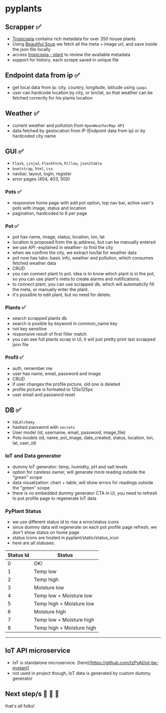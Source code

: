 # pyplants

## Scrapper ✅

- [Tropicopia](http://www.tropicopia.com/house-plant/) contains rich metadata for over 350 house plants
- Using [Beautiful Soup](https://www.crummy.com/software/BeautifulSoup/bs4/doc/) we fetch all the meta + image url, and save inside the json file locally
- access [tropicopia - plant](http://www.tropicopia.com/house-plant/detail.np/detail-01.html) to review the available metadata
- support for history. each scrape saved in unique file

## Endpoint data from ip ✅

- get local data from ip: city, country, longitude, latitude using `ipapi`
- user can hardcode location by city, or lon/lat, so that weather can be fetched correctly for his plants location

## Weather ✅

- current weather and pollution from `OpenWeatherMap API`
- data fetched by geolocation from IP (Endpoint data from ip) or by hardcoded city name

## GUI ✅

- `Flask`, `jinja2`, `FlaskForm`, `Pillow`, `json2table`
- `bootstrap`, `html`, `css`
- navbar, layout, login, register
- error pages (404, 403, 500)

### Pots ✅

- responsive home page with add pot option, top nav bar, active user's pots with image, status and location
- pagination, hardcoded to 6 per page

### Pot ✅

- pot has name, image, status, location, lon, lat
- location is proposed from the ip.address, but can be manually entered
- we use API -explained in weather- to find the city
- when we confirm the city, we extract lon/lat for weather data
- pot now has tabs: basic info, weather and pollution, which consumes fetched weather data
- CRUD
- you can connect plant to pot. idea is to know which plant is in the pot, so you can use plant's meta to create alarms and notifications.
- to connect plant, you can use scrapped db, which will automaticlly fill the meta, or manually enter the plant.
- it's possible to edit plant, but no need for delete.

### Plants ✅

- search scrapped plants db
- search is posible by keyword in common_name key
- not key sensitive
- responsive result of first filter match
- you can see full plants scrap in UI, it will just pretty print last scrapped json file

### Profil ✅

- auth, remember me
- user has name, email, password and image
- CRUD
- if user changes the profile picture, old one is deleted
- profile picture is formated to 125x125px
- user email and password reset

## DB ✅

- `SQLAlchemy`
- hashed password with `secrets`
- User model (id, username, email, password, image_file)
- Pots models (id, name, pot_image, date_created, status, location, lon, lat, user_id)

### IoT and Data generator

- dummy IoT generator: temp, humidity, pH and salt levels
- option for careless owner, will generate more reading outside the "green" scope
- data visualization: chart + table, will show errors for readings outside the "green" scope
- there is no embedded dummy generator CTA in UI, you need to refresh to pot profile page to regenerate IoT data

### PyPlant Status

- we use different status id to rise a error/status icons
- since dummy data will regenerate on each pot profile page refresh, we don't show status on home page
- status icons are hosted in pyplant/static/status_icon
- here are all statuses:

| Status Id | Status                    |
| --------- | ------------------------- |
| 0         | OK!                       |
| 1         | Temp low                  |
| 2         | Temp high                 |
| 3         | Moisture low              |
| 4         | Temp low + Moisture low   |
| 5         | Temp high + Moisture low  |
| 6         | Moisture high             |
| 7         | Temp low + Moisture high  |
| 8         | Temp high + Moisture high |

---

## IoT API microservice

- IoT is standalone microservice. (here)[https://github.com/tzPyAl/iot-be-pyplant]
- not used in project though, IoT data is generated by custom dummy generator

## Next step/s 🚧 🚧 🚧

that's all folks!
